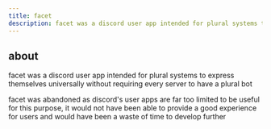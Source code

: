 ```yaml
---
title: facet
description: facet was a discord user app intended for plural systems to express themselves universally without requiring every server to have a plural bot
---
```


## about

facet was a discord user app intended for plural systems to express themselves universally without requiring every server to have a plural bot

facet was abandoned as discord's user apps are far too limited to be useful for this purpose, it
would not have been able to provide a good experience for users and would have been a waste of time to
develop further
